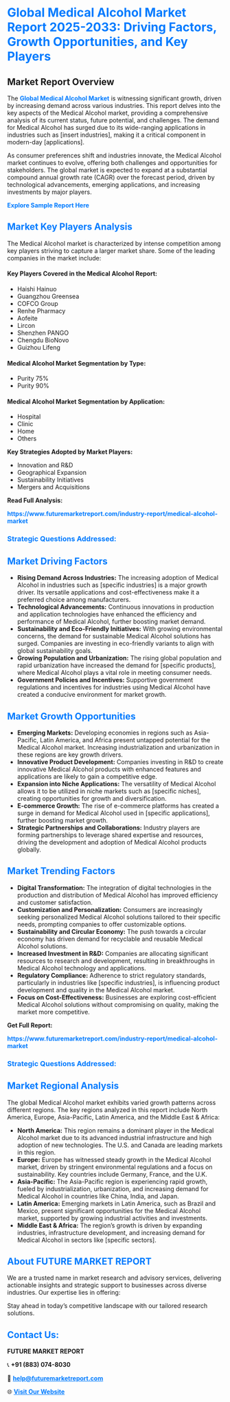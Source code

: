 <h1 style="color: #007BFF;">Global Medical Alcohol Market Report 2025-2033: Driving Factors, Growth Opportunities, and Key Players</h1>

<section id="overview">
<h2>Market Report Overview</h2>
<p>The <a href="https://www.futuremarketreport.com/industry-report/medical-alcohol-market" style="color: #007BFF; text-decoration: none;"><strong>Global Medical Alcohol Market</strong></a> is witnessing significant growth, driven by increasing demand across various industries. This report delves into the key aspects of the Medical Alcohol market, providing a comprehensive analysis of its current status, future potential, and challenges. The demand for Medical Alcohol has surged due to its wide-ranging applications in industries such as [insert industries], making it a critical component in modern-day [applications].</p>
<p>As consumer preferences shift and industries innovate, the Medical Alcohol market continues to evolve, offering both challenges and opportunities for stakeholders. The global market is expected to expand at a substantial compound annual growth rate (CAGR) over the forecast period, driven by technological advancements, emerging applications, and increasing investments by major players.</p>
</section>

<section id="overview">
<p><a href="https://www.futuremarketreport.com/request-sample/reportId=77387" style="color: #007BFF; text-decoration: none;"><strong>Explore Sample Report Here</strong></a></p>
</section>

<section id="key-players">
<h2 style="color: #007BFF;">Market Key Players Analysis</h2>
<p>The Medical Alcohol market is characterized by intense competition among key players striving to capture a larger market share. Some of the leading companies in the market include:</p>
<h4>Key Players Covered in the Medical Alcohol Report:</h4>
<ul><li>Haishi Hainuo</li><li>Guangzhou Greensea</li><li>COFCO Group</li><li>Renhe Pharmacy</li><li>Aofeite</li><li>Lircon</li><li>Shenzhen PANGO</li><li>Chengdu BioNovo</li><li>Guizhou Lifeng</li></ul>
<h4>Medical Alcohol Market Segmentation by Type:</h4>
<ul><li>Purity 75%</li><li>Purity 90%</li></ul>

<h4>Medical Alcohol Market Segmentation by Application:</h4>
<ul><li>Hospital</li><li>Clinic</li><li>Home</li><li>Others</li></ul>
<p><strong>Key Strategies Adopted by Market Players:</strong></p>
<ul>
<li>Innovation and R&D</li>
<li>Geographical Expansion</li>
<li>Sustainability Initiatives</li>
<li>Mergers and Acquisitions</li>
</ul>
</section>

<section>
<p><strong>Read Full Analysis: </strong></p><a href="https://www.futuremarketreport.com/industry-report/medical-alcohol-market" style="color: #007BFF; text-decoration: none;"><strong>https://www.futuremarketreport.com/industry-report/medical-alcohol-market</strong></a>
<h3 style="color: #007BFF;">Strategic Questions Addressed:</h3>
</section>

<section id="driving-factors">
<h2 style="color: #007BFF;">Market Driving Factors</h2>
<ul>
<li><strong>Rising Demand Across Industries:</strong> The increasing adoption of Medical Alcohol in industries such as [specific industries] is a major growth driver. Its versatile applications and cost-effectiveness make it a preferred choice among manufacturers.</li>
<li><strong>Technological Advancements:</strong> Continuous innovations in production and application technologies have enhanced the efficiency and performance of Medical Alcohol, further boosting market demand.</li>
<li><strong>Sustainability and Eco-Friendly Initiatives:</strong> With growing environmental concerns, the demand for sustainable Medical Alcohol solutions has surged. Companies are investing in eco-friendly variants to align with global sustainability goals.</li>
<li><strong>Growing Population and Urbanization:</strong> The rising global population and rapid urbanization have increased the demand for [specific products], where Medical Alcohol plays a vital role in meeting consumer needs.</li>
<li><strong>Government Policies and Incentives:</strong> Supportive government regulations and incentives for industries using Medical Alcohol have created a conducive environment for market growth.</li>
</ul>
</section>

<section id="growth-opportunities">
<h2 style="color: #007BFF;">Market Growth Opportunities</h2>
<ul>
<li><strong>Emerging Markets:</strong> Developing economies in regions such as Asia-Pacific, Latin America, and Africa present untapped potential for the Medical Alcohol market. Increasing industrialization and urbanization in these regions are key growth drivers.</li>
<li><strong>Innovative Product Development:</strong> Companies investing in R&D to create innovative Medical Alcohol products with enhanced features and applications are likely to gain a competitive edge.</li>
<li><strong>Expansion into Niche Applications:</strong> The versatility of Medical Alcohol allows it to be utilized in niche markets such as [specific niches], creating opportunities for growth and diversification.</li>
<li><strong>E-commerce Growth:</strong> The rise of e-commerce platforms has created a surge in demand for Medical Alcohol used in [specific applications], further boosting market growth.</li>
<li><strong>Strategic Partnerships and Collaborations:</strong> Industry players are forming partnerships to leverage shared expertise and resources, driving the development and adoption of Medical Alcohol products globally.</li>
</ul>
</section>

<section id="trending-factors">
<h2 style="color: #007BFF;">Market Trending Factors</h2>
<ul>
<li><strong>Digital Transformation:</strong> The integration of digital technologies in the production and distribution of Medical Alcohol has improved efficiency and customer satisfaction.</li>
<li><strong>Customization and Personalization:</strong> Consumers are increasingly seeking personalized Medical Alcohol solutions tailored to their specific needs, prompting companies to offer customizable options.</li>
<li><strong>Sustainability and Circular Economy:</strong> The push towards a circular economy has driven demand for recyclable and reusable Medical Alcohol solutions.</li>
<li><strong>Increased Investment in R&D:</strong> Companies are allocating significant resources to research and development, resulting in breakthroughs in Medical Alcohol technology and applications.</li>
<li><strong>Regulatory Compliance:</strong> Adherence to strict regulatory standards, particularly in industries like [specific industries], is influencing product development and quality in the Medical Alcohol market.</li>
<li><strong>Focus on Cost-Effectiveness:</strong> Businesses are exploring cost-efficient Medical Alcohol solutions without compromising on quality, making the market more competitive.</li>
</ul>
</section>

<section>
<p><strong>Get Full Report: </strong></p><a href="https://www.futuremarketreport.com/industry-report/medical-alcohol-market" style="color: #007BFF; text-decoration: none;"><strong>https://www.futuremarketreport.com/industry-report/medical-alcohol-market</strong></a>
<h3 style="color: #007BFF;">Strategic Questions Addressed:</h3>
</section>


<section id="regional-analysis">
<h2 style="color: #007BFF;">Market Regional Analysis</h2>
<p>The global Medical Alcohol market exhibits varied growth patterns across different regions. The key regions analyzed in this report include North America, Europe, Asia-Pacific, Latin America, and the Middle East & Africa:</p>
<ul>
<li><strong>North America:</strong> This region remains a dominant player in the Medical Alcohol market due to its advanced industrial infrastructure and high adoption of new technologies. The U.S. and Canada are leading markets in this region.</li>
<li><strong>Europe:</strong> Europe has witnessed steady growth in the Medical Alcohol market, driven by stringent environmental regulations and a focus on sustainability. Key countries include Germany, France, and the U.K.</li>
<li><strong>Asia-Pacific:</strong> The Asia-Pacific region is experiencing rapid growth, fueled by industrialization, urbanization, and increasing demand for Medical Alcohol in countries like China, India, and Japan.</li>
<li><strong>Latin America:</strong> Emerging markets in Latin America, such as Brazil and Mexico, present significant opportunities for the Medical Alcohol market, supported by growing industrial activities and investments.</li>
<li><strong>Middle East & Africa:</strong> The region’s growth is driven by expanding industries, infrastructure development, and increasing demand for Medical Alcohol in sectors like [specific sectors].</li>
</ul>
</section>

<footer>
<h2 style="color: #007BFF;">About FUTURE MARKET REPORT</h2>
<p>We are a trusted name in market research and advisory services, delivering actionable insights and strategic support to businesses across diverse industries. Our expertise lies in offering:</p>

<p>Stay ahead in today’s competitive landscape with our tailored research solutions.</p>

<h2 style="color: #007BFF;">Contact Us:</h2>
<p><strong>FUTURE MARKET REPORT</strong></p>
<p>📞 <strong>+91 (883) 074-8030</strong></p>
<p>📧 <strong><a href="mailto:help@futuremarketreport.com" style="color: #007BFF;">help@futuremarketreport.com</a></strong></p>
<p>🌐 <strong><a href="https://www.futuremarketreport.com/" style="color: #007BFF;">Visit Our Website</a></strong></p>
</footer>
